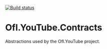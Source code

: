 [![Build status](https://ci.appveyor.com/api/projects/status/ohqceb2fw6luyecu?svg=true)](https://ci.appveyor.com/project/OneFrameLink/ofl-youtube-contracts)

# Ofl.YouTube.Contracts
Abstractions used by the Ofl.YouTube project.

